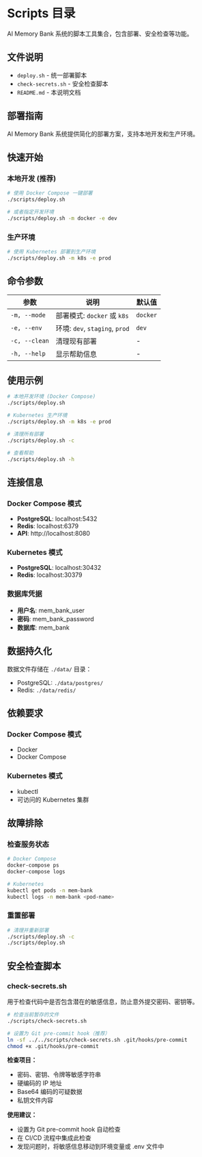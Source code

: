 # Scripts 目录

AI Memory Bank 系统的脚本工具集合，包含部署、安全检查等功能。

## 文件说明

- `deploy.sh` - 统一部署脚本
- `check-secrets.sh` - 安全检查脚本
- `README.md` - 本说明文档

## 部署指南

AI Memory Bank 系统提供简化的部署方案，支持本地开发和生产环境。

## 快速开始

### 本地开发 (推荐)
```bash
# 使用 Docker Compose 一键部署
./scripts/deploy.sh

# 或者指定开发环境
./scripts/deploy.sh -m docker -e dev
```

### 生产环境
```bash
# 使用 Kubernetes 部署到生产环境
./scripts/deploy.sh -m k8s -e prod
```

## 命令参数

| 参数 | 说明 | 默认值 |
|------|------|--------|
| `-m, --mode` | 部署模式: `docker` 或 `k8s` | `docker` |
| `-e, --env` | 环境: `dev`, `staging`, `prod` | `dev` |
| `-c, --clean` | 清理现有部署 | - |
| `-h, --help` | 显示帮助信息 | - |

## 使用示例

```bash
# 本地开发环境 (Docker Compose)
./scripts/deploy.sh

# Kubernetes 生产环境  
./scripts/deploy.sh -m k8s -e prod

# 清理所有部署
./scripts/deploy.sh -c

# 查看帮助
./scripts/deploy.sh -h
```

## 连接信息

### Docker Compose 模式
- **PostgreSQL**: localhost:5432
- **Redis**: localhost:6379  
- **API**: http://localhost:8080

### Kubernetes 模式
- **PostgreSQL**: localhost:30432
- **Redis**: localhost:30379

### 数据库凭据
- **用户名**: mem_bank_user
- **密码**: mem_bank_password
- **数据库**: mem_bank

## 数据持久化

数据文件存储在 `./data/` 目录：
- PostgreSQL: `./data/postgres/`
- Redis: `./data/redis/`

## 依赖要求

### Docker Compose 模式
- Docker
- Docker Compose

### Kubernetes 模式  
- kubectl
- 可访问的 Kubernetes 集群

## 故障排除

### 检查服务状态
```bash
# Docker Compose
docker-compose ps
docker-compose logs

# Kubernetes
kubectl get pods -n mem-bank
kubectl logs -n mem-bank <pod-name>
```

### 重置部署
```bash
# 清理并重新部署
./scripts/deploy.sh -c
./scripts/deploy.sh
```

## 安全检查脚本

### check-secrets.sh

用于检查代码中是否包含潜在的敏感信息，防止意外提交密码、密钥等。

```bash
# 检查当前暂存的文件
./scripts/check-secrets.sh

# 设置为 Git pre-commit hook（推荐）
ln -sf ../../scripts/check-secrets.sh .git/hooks/pre-commit
chmod +x .git/hooks/pre-commit
```

**检查项目：**
- 密码、密钥、令牌等敏感字符串
- 硬编码的 IP 地址
- Base64 编码的可疑数据
- 私钥文件内容

**使用建议：**
- 设置为 Git pre-commit hook 自动检查
- 在 CI/CD 流程中集成此检查
- 发现问题时，将敏感信息移动到环境变量或 .env 文件中